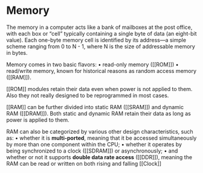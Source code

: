 # Memory
The memory in a computer acts like a bank of mailboxes at the post office, with
each box or “cell” typically containing a single byte of data (an eight-bit value).
Each one-byte memory cell is identified by its address—a simple scheme ranging from 0 to N - 1, where N is the size of addressable memory in bytes.

Memory comes in two basic flavors:
• read-only memory ([[ROM]])
• read/write memory, known for historical reasons as random access memory
([[RAM]]).

[[ROM]] modules retain their data even when power is not applied to them.
Also they not really designed to be reprogrammed in most cases.

[[RAM]] can be further divided into static RAM ([[SRAM]]) and dynamic RAM
([[DRAM]]). Both static and dynamic RAM retain their data as long as power
is applied to them. 

RAM can also be categorized by various other design characteristics, such
as:
• whether it is **multi-ported**, meaning that it be accessed simultaneously by
more than one component within the CPU;
• whether it operates by being synchronized to a clock ([[SDRAM]]) or asynchronously;
• and whether or not it supports **double data rate access** ([[DDR]]), meaning
the RAM can be read or written on both rising and falling [[Clock]]